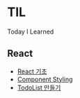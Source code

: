 # TIL

Today I Learned

## React

- [React 기초](https://github.com/HoseokNa/TIL/blob/master/React/React-basic.md)
- [Component Styling](https://github.com/HoseokNa/TIL/blob/master/React/Component-Styling.md)
- [TodoList 만들기](https://github.com/HoseokNa/TIL/blob/master/React/TodoList.md)
